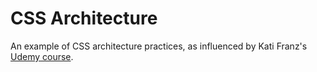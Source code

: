 # CSS Architecture

An example of CSS architecture practices, as influenced by Kati Franz's [Udemy course](https://www.udemy.com/course/react-for-senior-engineers).